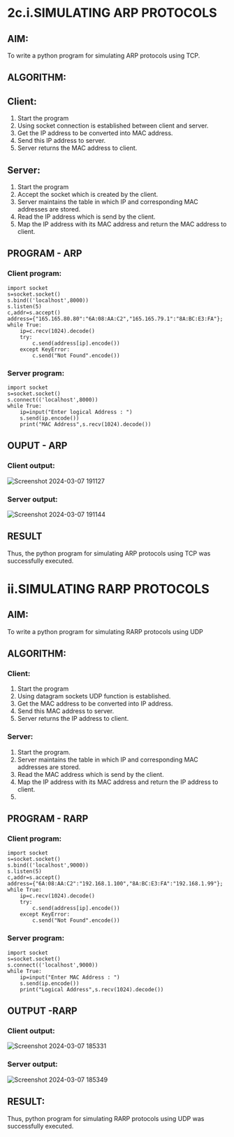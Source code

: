 # 2c.i.SIMULATING ARP PROTOCOLS
## AIM:
To write a python program for simulating ARP protocols using TCP.
## ALGORITHM:
## Client:
1. Start the program
2. Using socket connection is established between client and server.
3. Get the IP address to be converted into MAC address.
4. Send this IP address to server.
5. Server returns the MAC address to client.
## Server:
1. Start the program
2. Accept the socket which is created by the client.
3. Server maintains the table in which IP and corresponding MAC addresses are
stored.
4. Read the IP address which is send by the client.
5. Map the IP address with its MAC address and return the MAC address to client.

## PROGRAM - ARP
### Client program:
```
import socket
s=socket.socket()
s.bind(('localhost',8000))
s.listen(5)
c,addr=s.accept()
address={"165.165.80.80":"6A:08:AA:C2","165.165.79.1":"8A:BC:E3:FA"};
while True:
    ip=c.recv(1024).decode()
    try:
        c.send(address[ip].encode())
    except KeyError:
        c.send("Not Found".encode())
```
### Server program:
```
import socket
s=socket.socket()
s.connect(('localhost',8000))
while True:
    ip=input("Enter logical Address : ")
    s.send(ip.encode())
    print("MAC Address",s.recv(1024).decode())
```
## OUPUT - ARP
### Client output:
![Screenshot 2024-03-07 191127](https://github.com/HEMAKESHG/2c.ARP_RARP_PROTOCOLS/assets/144870552/d379cc64-4bbe-4885-a458-71cfa26799ce)

### Server output:
![Screenshot 2024-03-07 191144](https://github.com/HEMAKESHG/2c.ARP_RARP_PROTOCOLS/assets/144870552/ebe97570-656f-42a8-8518-dc261b039ef2)

## RESULT
Thus, the python program for simulating ARP protocols using TCP was successfully executed.

# ii.SIMULATING RARP PROTOCOLS
## AIM:
To write a python program for simulating RARP protocols using UDP
## ALGORITHM:
### Client:
1. Start the program
2. Using datagram sockets UDP function is established.
3. Get the MAC address to be converted into IP address.
4. Send this MAC address to server.
5. Server returns the IP address to client.
### Server:
1. Start the program.
2. Server maintains the table in which IP and corresponding MAC addresses are stored.
3. Read the MAC address which is send by the client.
4. Map the IP address with its MAC address and return the IP address to client.
5. 
## PROGRAM - RARP
### Client program:
```
import socket
s=socket.socket()
s.bind(('localhost',9000))
s.listen(5)
c,addr=s.accept()
address={"6A:08:AA:C2":"192.168.1.100","8A:BC:E3:FA":"192.168.1.99"};
while True:
    ip=c.recv(1024).decode()
    try:
        c.send(address[ip].encode())
    except KeyError:
        c.send("Not Found".encode())
```
### Server program:
```
import socket
s=socket.socket()
s.connect(('localhost',9000))
while True:
    ip=input("Enter MAC Address : ")
    s.send(ip.encode())
    print("Logical Address",s.recv(1024).decode())
```
## OUTPUT -RARP
### Client output:
![Screenshot 2024-03-07 185331](https://github.com/HEMAKESHG/2c.ARP_RARP_PROTOCOLS/assets/144870552/8b8750ac-5ffd-4e5d-83cb-2c6766f40ee3)

### Server output:
![Screenshot 2024-03-07 185349](https://github.com/HEMAKESHG/2c.ARP_RARP_PROTOCOLS/assets/144870552/635bc36f-f75f-454f-815a-22360f679278)

## RESULT:
Thus, python program for simulating RARP protocols using UDP was successfully executed.
